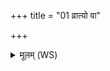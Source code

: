 +++
title = "01 व्रात्यो वा"

+++
<details><summary>मूलम् (WS)</summary>

व्रात्यो वा इदमग्र आसीदीयमान एव स प्रजापतिं समैरयत् । तु. शौनकीय संहिता १५.१.१  
स प्रजापतिरात्मनः सुपर्णमपश्यत् ॥ १ ॥
</details>